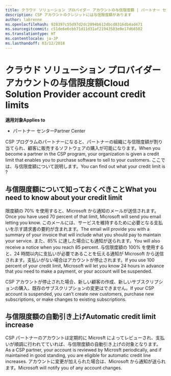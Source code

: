```yaml
---
title: クラウド ソリューション プロバイダー アカウントの与信限度額 | パートナー センター
description: CSP アカウントのクレジットには与信限度額があります
author: labrenne
ms.openlocfilehash: 928397c55d97d2dc2094b612dbcd8316db4ad471
ms.sourcegitcommit: c51de6e6cbb71d11d31af21943583e9e17d66502
ms.translationtype: HT
ms.contentlocale: ja-JP
ms.lasthandoff: 03/12/2018
---
```

# <a name="cloud-solution-provider-account-credit-limits"></a><span data-ttu-id="f4853-103">クラウド ソリューション プロバイダー アカウントの与信限度額</span><span class="sxs-lookup"><span data-stu-id="f4853-103">Cloud Solution Provider account credit limits</span></span>

**<span data-ttu-id="f4853-104">適用対象</span><span class="sxs-lookup"><span data-stu-id="f4853-104">Applies to</span></span>**

- <span data-ttu-id="f4853-105">パートナー センター</span><span class="sxs-lookup"><span data-stu-id="f4853-105">Partner Center</span></span>

<span data-ttu-id="f4853-106">CSP プログラムのパートナーになると、パートナーの組織に与信限度額が割り当てられ、顧客に販売するソフトウェアの購入が可能になります。</span><span class="sxs-lookup"><span data-stu-id="f4853-106">When you become a partner in the CSP program, your organization is given a credit limit that enables you to purchase software to sell to your customers.</span></span> <span data-ttu-id="f4853-107">ここでは、与信限度額について説明します。</span><span class="sxs-lookup"><span data-stu-id="f4853-107">You can find out what your credit limit is ?</span></span>

## <a name="what-you-need-to-know-about-your-credit-limit"></a><span data-ttu-id="f4853-108">与信限度額について知っておくべきこと</span><span class="sxs-lookup"><span data-stu-id="f4853-108">What you need to know about your credit limit</span></span> 

<span data-ttu-id="f4853-109">限度額の 70% を使用すると、Microsoft から通知のメールが送信されます。</span><span class="sxs-lookup"><span data-stu-id="f4853-109">Once you have used 70 percent of that limit, Microsoft will send you email letting you know.</span></span> <span data-ttu-id="f4853-110">このメールには、サービスを維持するために必要となる支払いを示す請求書の要約が含まれます。</span><span class="sxs-lookup"><span data-stu-id="f4853-110">The email will provide you with a summary of your invoice that will include what you should pay to maintain your service.</span></span> <span data-ttu-id="f4853-111">また、85% に達した場合にも通知が送られます。</span><span class="sxs-lookup"><span data-stu-id="f4853-111">You will also receive a notice when you reach 85 percent.</span></span> <span data-ttu-id="f4853-112">与信限度額の 100% を使用すると、24 時間以内に支払いが必要であることを伝える通知が Microsoft から送信されます。支払いがない場合はアカウントが停止されます。</span><span class="sxs-lookup"><span data-stu-id="f4853-112">If you use 100 percent of your credit limit, Microsoft will let you know 24 hours in advance that you need to make a payment, or your account will be suspended.</span></span> 

<span data-ttu-id="f4853-113">CSP アカウントが停止された場合、新しい顧客の作成、新しいサブスクリプションの購入、既存のサブスクリプションの変更はできません。</span><span class="sxs-lookup"><span data-stu-id="f4853-113">If your CSP account is suspended, you can’t create new customers, purchase new subscriptions, or make changes to existing subscriptions.</span></span>

## <a name="automatic-credit-limit-increase"></a><span data-ttu-id="f4853-114">与信限度額の自動引き上げ</span><span class="sxs-lookup"><span data-stu-id="f4853-114">Automatic credit limit increase</span></span>

<span data-ttu-id="f4853-115">CSP パートナーのアカウントは定期的に Microsft によってレビューされ、支払いが順調に行われてていれば、与信限度額の自動引き上げの対象となります。</span><span class="sxs-lookup"><span data-stu-id="f4853-115">As a CSP partner, your account is reviewed by Microsft periodically, and if maintained in good standing, you are eligible for automatic credit line increases.</span></span> <span data-ttu-id="f4853-116">アカウントに変更が加えられた場合は、Microsoft から通知が送られます。</span><span class="sxs-lookup"><span data-stu-id="f4853-116">Microsoft will notify you of any account changes.</span></span>